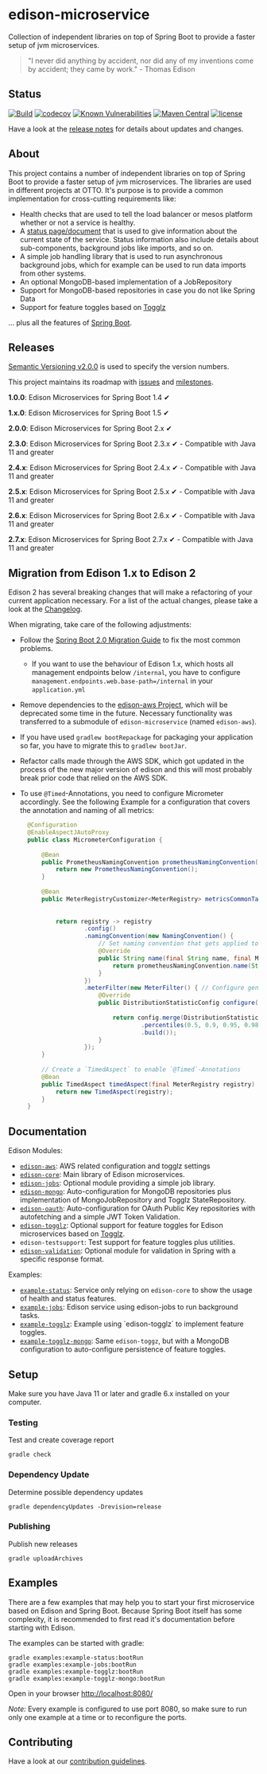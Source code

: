 # edison-microservice

Collection of independent libraries on top of Spring Boot to provide a faster setup of jvm microservices.

> "I never did anything by accident, nor did any of my inventions come by accident; they came by work." - Thomas Edison

## Status

[![Build](https://github.com/otto-de/edison-microservice/workflows/Build/badge.svg?branch=master)](https://github.com/otto-de/edison-microservice/actions?query=workflow%3ABuild)
[![codecov](https://codecov.io/gh/otto-de/edison-microservice/branch/master/graph/badge.svg)](https://codecov.io/gh/otto-de/edison-microservice)
[![Known Vulnerabilities](https://snyk.io/test/github/otto-de/edison-microservice/badge.svg)](https://snyk.io/test/github/otto-de/edison-microservice)
[![Maven Central](https://img.shields.io/maven-central/v/de.otto.edison/edison-core?label=maven-central)](https://search.maven.org/search?q=g:de.otto%20a:edison-core%20v:RELEASE%20p:jar)
[![license](https://img.shields.io/github/license/otto-de/edison-microservice.svg)](./LICENSE)

Have a look at the [release notes](CHANGELOG.md) for details about updates and changes.

## About

This project contains a number of independent libraries on top of Spring Boot to provide a faster setup of jvm microservices.
The libraries are used in different projects at OTTO.
It's purpose is to provide a common implementation for cross-cutting requirements like:

* Health checks that are used to tell the load balancer or mesos platform whether or not a service is healthy.
* A [status page/document](https://github.com/otto-de/edison-microservice/tree/master/edison-core) that is used to give information about the current state of the service. Status information also include details about sub-components, background jobs like imports, and so on.
* A simple job handling library that is used to run asynchronous background jobs, which for example can be used to run data imports from other systems.
* An optional MongoDB-based implementation of a JobRepository
* Support for MongoDB-based repositories in case you do not like Spring Data
* Support for feature toggles based on [Togglz](https://www.togglz.org/)

... plus all the features of [Spring Boot](http://projects.spring.io/spring-boot/).


## Releases

[Semantic Versioning v2.0.0](http://semver.org/spec/v2.0.0.html) is used to specify the version numbers.

This project maintains its roadmap with [issues](https://github.com/otto-de/edison-microservice/issues) and [milestones](https://github.com/otto-de/edison-microservice/milestones).

**1.0.0**: Edison Microservices for Spring Boot 1.4 &#10004;

**1.x.0**: Edison Microservices for Spring Boot 1.5 &#10004;

**2.0.0**: Edison Microservices for Spring Boot 2.x &#10004;

**2.3.0**: Edison Microservices for Spring Boot 2.3.x &#10004; - Compatible with Java 11 and greater

**2.4.x**: Edison Microservices for Spring Boot 2.4.x &#10004; - Compatible with Java 11 and greater

**2.5.x**: Edison Microservices for Spring Boot 2.5.x &#10004; - Compatible with Java 11 and greater

**2.6.x**: Edison Microservices for Spring Boot 2.6.x &#10004; - Compatible with Java 11 and greater

**2.7.x**: Edison Microservices for Spring Boot 2.7.x &#10004; - Compatible with Java 11 and greater


## Migration from Edison 1.x to Edison 2

Edison 2 has several breaking changes that will make a refactoring of your current application necessary. For a list of
the actual changes, please take a look at the [Changelog](CHANGELOG.md).

When migrating, take care of the following adjustments:

* Follow the [Spring Boot 2.0 Migration Guide](https://github.com/spring-projects/spring-boot/wiki/Spring-Boot-2.0-Migration-Guide)
  to fix the most common problems.
    * If you want to use the behaviour of Edison 1.x, which hosts all management endpoints below `/internal`, you have to 
      configure `management.endpoints.web.base-path=/internal` in your `application.yml`
* Remove dependencies to the [edison-aws Project](https://github.com/otto-de/edison-aws), which will be deprecated some time in the future. 
  Necessary functionality was transferred to a submodule of `edison-microservice` (named `edison-aws`).
* If you have used `gradlew bootRepackage` for packaging your application so far, you have to migrate this to `gradlew bootJar`.
* Refactor calls made through the AWS SDK, which got updated in the process of the new major version of edison and this
  will most probably break prior code that relied on the AWS SDK.
* To use `@Timed`-Annotations, you need to configure Micrometer accordingly. See the following Example for a configuration that
  covers the annotation and naming of all metrics:
  
  ```java
    @Configuration
    @EnableAspectJAutoProxy
    public class MicrometerConfiguration {
    
        @Bean
        public PrometheusNamingConvention prometheusNamingConvention() {
            return new PrometheusNamingConvention();
        }
    
        @Bean
        public MeterRegistryCustomizer<MeterRegistry> metricsCommonTags(@Value("${service.vertical}") final String vertical,
                                                                        @Value("${service.name}") final String serviceName,
                                                                        final PrometheusNamingConvention prometheusNamingConvention) {
            return registry -> registry
                    .config()
                    .namingConvention(new NamingConvention() { 
                        // Set naming convention that gets applied to all metrics, in this  example explicitly using a Prometheus naming convention
                        @Override
                        public String name(final String name, final Meter.Type type, final String baseUnit) {
                            return prometheusNamingConvention.name(String.format("%s.%s.%s", vertical, serviceName, name), type, baseUnit);
                        }
                    })
                    .meterFilter(new MeterFilter() { // Configure generally applicable configurations, like percentiles
                        @Override
                        public DistributionStatisticConfig configure(final Meter.Id id,
                                                                     final DistributionStatisticConfig config) {
                            return config.merge(DistributionStatisticConfig.builder()
                                    .percentiles(0.5, 0.9, 0.95, 0.98, 0.99, 0.999)
                                    .build());
                        }
                    });
        }
    
        // Create a `TimedAspect` to enable `@Timed`-Annotations
        @Bean
        public TimedAspect timedAspect(final MeterRegistry registry) {
            return new TimedAspect(registry);
        }
    }

  ```


## Documentation

Edison Modules:
* [`edison-aws`](edison-auth-aws/README.md): AWS related configuration and togglz settings
* [`edison-core`](edison-core/README.md): Main library of Edison microservices.
* [`edison-jobs`](edison-jobs/README.md): Optional module providing a simple job library.
* [`edison-mongo`](edison-mongo/README.md): Auto-configuration for MongoDB repositories plus implementation of MongoJobRepository and Togglz StateRepository.
* [`edison-oauth`](edison-oauth/README.md): Auto-configuration for OAuth Public Key repositories with autofetching and a simple JWT Token Validation.
* [`edison-togglz`](edison-togglz/README.md): Optional support for feature toggles for Edison microservices based on [Togglz](https://www.togglz.org/).
* `edison-testsupport`: Test support for feature toggles plus utilities.
* [`edison-validation`](edison-validation/README.md): Optional module for validation in Spring with a specific response format.

Examples:
* [`example-status`](examples/example-status): Service only relying on `edison-core` to show the usage of health and status features. 
* [`example-jobs`](examples/example-jobs): Edison service using edison-jobs to run background tasks. 
* [`example-togglz`](examples/example-togglz): Example using `edison-togglz´ to implement feature toggles.
* [`example-togglz-mongo`](examples/example-togglz-mongo): Same `edison-toggz`, but with a MongoDB configuration to auto-configure persistence of feature toggles.


## Setup

Make sure you have Java 11 or later and gradle 6.x installed on your computer.

### Testing

Test and create coverage report

    gradle check

### Dependency Update

Determine possible dependency updates

    gradle dependencyUpdates -Drevision=release

### Publishing

Publish new releases

    gradle uploadArchives


## Examples

There are a few examples that may help you to start your first microservice based
on Edison and Spring Boot. Because Spring Boot itself has some complexity, it is
recommended to first read it's documentation before starting with Edison.

The examples can be started with gradle:

    gradle examples:example-status:bootRun
    gradle examples:example-jobs:bootRun
    gradle examples:example-togglz:bootRun
    gradle examples:example-togglz-mongo:bootRun

Open in your browser [http://localhost:8080/](http://localhost:8080/)

*Note:* Every example is configured to use port 8080, so make sure to run only one example at a time or to reconfigure
the ports.


## Contributing

Have a look at our [contribution guidelines](CONTRIBUTING.md).
